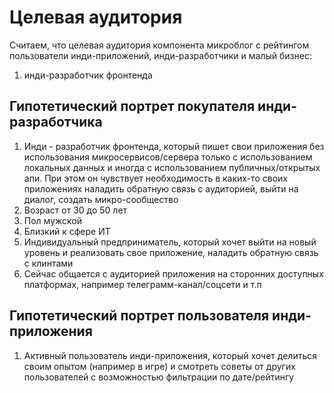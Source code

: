 # Целевая аудитория

Считаем, что целевая аудитория компонента микроблог с рейтингом пользователи инди-приложений, инди-разработчики и малый бизнес:

1. инди-разработчик фронтенда

## Гипотетический портрет покупателя инди-разработчика

1. Инди - разработчик фронтенда, который пишет свои приложения без использования микросервисов/сервера 
   только с использованием локальных данных и иногда с использованием публичных/открытых апи. При этом он 
   чувствует необходимость в каких-то своих приложениях наладить обратную связь с аудиторией, выйти на диалог,
   создать микро-сообщество 
2. Возраст от 30 до 50 лет
3. Пол мужской
4. Близкий к сфере ИТ
5. Индивидуальный предприниматель, который хочет выйти на новый уровень и реализовать свое приложение, наладить обратную связь с клинтами
6. Сейчас общается с аудиторией приложения на сторонних доступных платформах, например телеграмм-канал/соцсети и т.п

## Гипотетический портрет пользователя инди-приложения

1. Активный пользователь инди-приложения, который хочет делиться своим опытом (например в игре) и смотреть советы от других пользователей
с возможностью фильтрации по дате/рейтингу